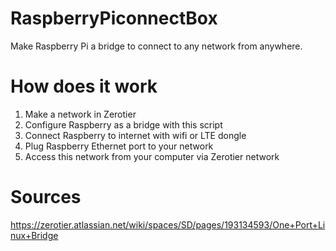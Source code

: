 # RaspberryPiconnectBox
Make Raspberry Pi a bridge to connect to any network from anywhere.

# How does it work
1. Make a network in Zerotier
2. Configure Raspberry as a bridge with this script
3. Connect Raspberry to internet with wifi or LTE dongle
4. Plug Raspberry Ethernet port to your network
5. Access this network from your computer via Zerotier network

# Sources
https://zerotier.atlassian.net/wiki/spaces/SD/pages/193134593/One+Port+Linux+Bridge

